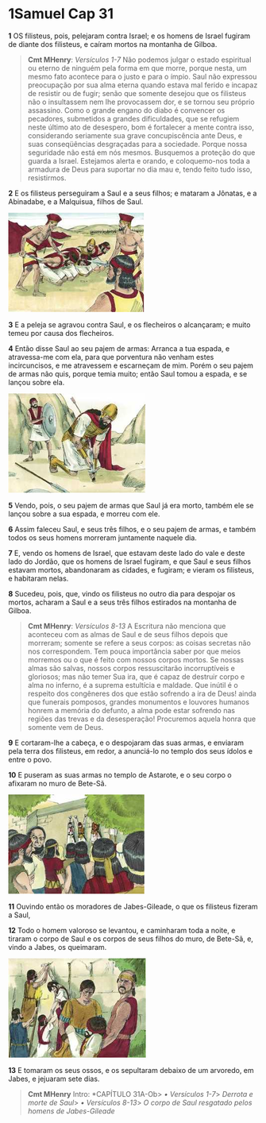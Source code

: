 # 1Samuel Cap 31

**1** 	OS filisteus, pois, pelejaram contra Israel; e os homens de Israel fugiram de diante dos filisteus, e caíram mortos na montanha de Gilboa.

> **Cmt MHenry**: *Versículos 1-7* Não podemos julgar o estado espiritual ou eterno de ninguém pela forma em que morre, porque nesta, um mesmo fato acontece para o justo e para o ímpio. Saul não expressou preocupação por sua alma eterna quando estava mal ferido e incapaz de resistir ou de fugir; senão que somente desejou que os filisteus não o insultassem nem lhe provocassem dor, e se tornou seu próprio assassino. Como o grande engano do diabo é convencer os pecadores, submetidos a grandes dificuldades, que se refugiem neste último ato de desespero, bom é fortalecer a mente contra isso, considerando seriamente sua grave concupiscência ante Deus, e suas conseqüências desgraçadas para a sociedade. Porque nossa seguridade não está em nós mesmos. Busquemos a proteção do que guarda a Israel. Estejamos alerta e orando, e coloquemo-nos toda a armadura de Deus para suportar no dia mau e, tendo feito tudo isso, resistirmos.

**2** 	E os filisteus perseguiram a Saul e a seus filhos; e mataram a Jônatas, e a Abinadabe, e a Malquisua, filhos de Saul.

![](../Images/SweetPublishing/9-31-1.jpg) 

**3** 	E a peleja se agravou contra Saul, e os flecheiros o alcançaram; e muito temeu por causa dos flecheiros.

**4** 	Então disse Saul ao seu pajem de armas: Arranca a tua espada, e atravessa-me com ela, para que porventura não venham estes incircuncisos, e me atravessem e escarneçam de mim. Porém o seu pajem de armas não quis, porque temia muito; então Saul tomou a espada, e se lançou sobre ela.

![](../Images/SweetPublishing/9-31-2.jpg) 

**5** 	Vendo, pois, o seu pajem de armas que Saul já era morto, também ele se lançou sobre a sua espada, e morreu com ele.

**6** 	Assim faleceu Saul, e seus três filhos, e o seu pajem de armas, e também todos os seus homens morreram juntamente naquele dia.

**7** 	E, vendo os homens de Israel, que estavam deste lado do vale e deste lado do Jordão, que os homens de Israel fugiram, e que Saul e seus filhos estavam mortos, abandonaram as cidades, e fugiram; e vieram os filisteus, e habitaram nelas.

**8** 	Sucedeu, pois, que, vindo os filisteus no outro dia para despojar os mortos, acharam a Saul e a seus três filhos estirados na montanha de Gilboa.

> **Cmt MHenry**: *Versículos 8-13* A Escritura não menciona que aconteceu com as almas de Saul e de seus filhos depois que morreram; somente se refere a seus corpos: as coisas secretas não nos correspondem. Tem pouca importância saber por que meios morremos ou o que é feito com nossos corpos mortos. Se nossas almas são salvas, nossos corpos ressuscitarão incorruptíveis e gloriosos; mas não temer Sua ira, que é capaz de destruir corpo e alma no inferno, é a suprema estultícia e maldade. Que inútil é o respeito dos congêneres dos que estão sofrendo a ira de Deus! ainda que funerais pomposos, grandes monumentos e louvores humanos honrem a memória do defunto, a alma pode estar sofrendo nas regiões das trevas e da desesperação! Procuremos aquela honra que somente vem de Deus.

**9** 	E cortaram-lhe a cabeça, e o despojaram das suas armas, e enviaram pela terra dos filisteus, em redor, a anunciá-lo no templo dos seus ídolos e entre o povo.

**10** 	E puseram as suas armas no templo de Astarote, e o seu corpo o afixaram no muro de Bete-Sã.

![](../Images/SweetPublishing/9-31-3.jpg) 

**11** 	Ouvindo então os moradores de Jabes-Gileade, o que os filisteus fizeram a Saul,

**12** 	Todo o homem valoroso se levantou, e caminharam toda a noite, e tiraram o corpo de Saul e os corpos de seus filhos do muro, de Bete-Sã, e, vindo a Jabes, os queimaram.

![](../Images/SweetPublishing/9-31-4.jpg) 

**13** 	E tomaram os seus ossos, e os sepultaram debaixo de um arvoredo, em Jabes, e jejuaram sete dias.


> **Cmt MHenry** Intro: *CAPÍTULO 31A-Ob> *• Versículos 1-7*> *Derrota e morte de Saul*> *• Versículos 8-13*> *O corpo de Saul resgatado pelos homens de Jabes-Gileade*